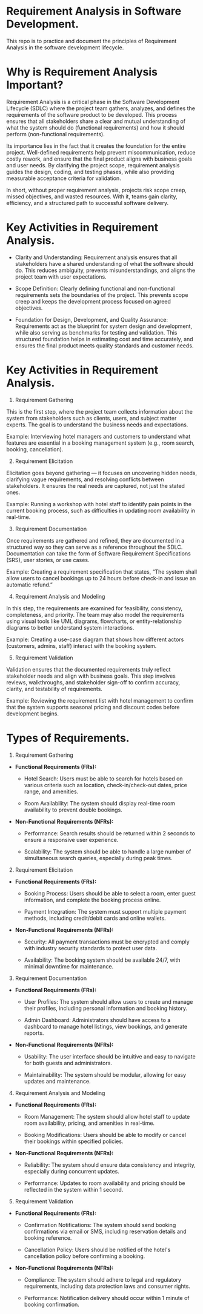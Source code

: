 # Requirement Analysis in Software Development.
This repo is to practice and document the principles of Requirement Analysis in the software development lifecycle.

# Why is Requirement Analysis Important?
Requirement Analysis is a critical phase in the Software Development Lifecycle (SDLC) where the project team gathers, analyzes, and defines the requirements of the software product to be developed. This process ensures that all stakeholders share a clear and mutual understanding of what the system should do (functional requirements) and how it should perform (non-functional requirements).

Its importance lies in the fact that it creates the foundation for the entire project. Well-defined requirements help prevent miscommunication, reduce costly rework, and ensure that the final product aligns with business goals and user needs. By clarifying the project scope, requirement analysis guides the design, coding, and testing phases, while also providing measurable acceptance criteria for validation.

In short, without proper requirement analysis, projects risk scope creep, missed objectives, and wasted resources. With it, teams gain clarity, efficiency, and a structured path to successful software delivery.

# Key Activities in Requirement Analysis.
- Clarity and Understanding:
Requirement analysis ensures that all stakeholders have a shared understanding of what the software should do. This reduces ambiguity, prevents misunderstandings, and aligns the project team with user expectations.

- Scope Definition:
Clearly defining functional and non-functional requirements sets the boundaries of the project. This prevents scope creep and keeps the development process focused on agreed objectives.

- Foundation for Design, Development, and Quality Assurance:
Requirements act as the blueprint for system design and development, while also serving as benchmarks for testing and validation. This structured foundation helps in estimating cost and time accurately, and ensures the final product meets quality standards and customer needs.

# Key Activities in Requirement Analysis.
1. Requirement Gathering

This is the first step, where the project team collects information about the system from stakeholders such as clients, users, and subject matter experts. The goal is to understand the business needs and expectations.

Example: Interviewing hotel managers and customers to understand what features are essential in a booking management system (e.g., room search, booking, cancellation).

2. Requirement Elicitation

Elicitation goes beyond gathering — it focuses on uncovering hidden needs, clarifying vague requirements, and resolving conflicts between stakeholders. It ensures the real needs are captured, not just the stated ones.

Example: Running a workshop with hotel staff to identify pain points in the current booking process, such as difficulties in updating room availability in real-time.

3. Requirement Documentation

Once requirements are gathered and refined, they are documented in a structured way so they can serve as a reference throughout the SDLC. Documentation can take the form of Software Requirement Specifications (SRS), user stories, or use cases.

Example: Creating a requirement specification that states, “The system shall allow users to cancel bookings up to 24 hours before check-in and issue an automatic refund.”

4. Requirement Analysis and Modeling

In this step, the requirements are examined for feasibility, consistency, completeness, and priority. The team may also model the requirements using visual tools like UML diagrams, flowcharts, or entity-relationship diagrams to better understand system interactions.

Example: Creating a use-case diagram that shows how different actors (customers, admins, staff) interact with the booking system.

5. Requirement Validation

Validation ensures that the documented requirements truly reflect stakeholder needs and align with business goals. This step involves reviews, walkthroughs, and stakeholder sign-off to confirm accuracy, clarity, and testability of requirements.

Example: Reviewing the requirement list with hotel management to confirm that the system supports seasonal pricing and discount codes before development begins.

# Types of Requirements.
1. Requirement Gathering

- **Functional Requirements (FRs):**

    - Hotel Search: Users must be able to search for hotels based on various criteria such as location, check-in/check-out dates, price range, and amenities.

    - Room Availability: The system should display real-time room availability to prevent double bookings.

- **Non-Functional Requirements (NFRs):**

    - Performance: Search results should be returned within 2 seconds to ensure a responsive user experience.

    - Scalability: The system should be able to handle a large number of simultaneous search queries, especially during peak times.

2. Requirement Elicitation

- **Functional Requirements (FRs):**

    - Booking Process: Users should be able to select a room, enter guest information, and complete the booking process online.

    - Payment Integration: The system must support multiple payment methods, including credit/debit cards and online wallets.

- **Non-Functional Requirements (NFRs):**

    - Security: All payment transactions must be encrypted and comply with industry security standards to protect user data.

    - Availability: The booking system should be available 24/7, with minimal downtime for maintenance.

3. Requirement Documentation

- **Functional Requirements (FRs):**

    - User Profiles: The system should allow users to create and manage their profiles, including personal information and booking history.

    - Admin Dashboard: Administrators should have access to a dashboard to manage hotel listings, view bookings, and generate reports.

- **Non-Functional Requirements (NFRs):**

    - Usability: The user interface should be intuitive and easy to navigate for both guests and administrators.

    - Maintainability: The system should be modular, allowing for easy updates and maintenance.

4. Requirement Analysis and Modeling

- **Functional Requirements (FRs):**

    - Room Management: The system should allow hotel staff to update room availability, pricing, and amenities in real-time.

    - Booking Modifications: Users should be able to modify or cancel their bookings within specified policies.

- **Non-Functional Requirements (NFRs):**

    - Reliability: The system should ensure data consistency and integrity, especially during concurrent updates.

    - Performance: Updates to room availability and pricing should be reflected in the system within 1 second.

5. Requirement Validation

- **Functional Requirements (FRs):**

    - Confirmation Notifications: The system should send booking confirmations via email or SMS, including reservation details and booking reference.

    - Cancellation Policy: Users should be notified of the hotel's cancellation policy before confirming a booking.

- **Non-Functional Requirements (NFRs):**

    - Compliance: The system should adhere to legal and regulatory requirements, including data protection laws and consumer rights.

    - Performance: Notification delivery should occur within 1 minute of booking confirmation.